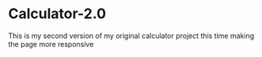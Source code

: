 # Calculator-2.0
This is my second version of my original calculator project this time making the page more responsive
